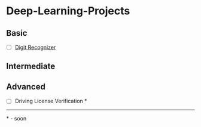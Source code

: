 # Deep-Learning-Projects

## Basic

- [ ] [Digit Recognizer](https://github.com/ShaileshKumar97/Deep-Learning-Projects/tree/main/Digit-Recognizer)

## Intermediate



## Advanced

- [ ] Driving License Verification *

---

\* - soon
